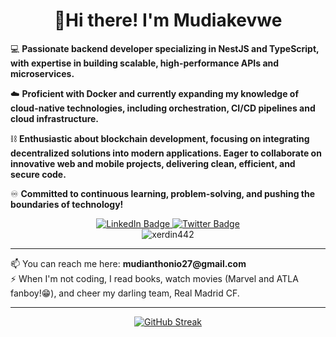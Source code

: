 <h1 align="center">🤩Hi there! I'm Mudiakevwe</h1>

💻 **Passionate backend developer specializing in NestJS and TypeScript, with expertise in building scalable, high-performance APIs and microservices.**

☁️ **Proficient with Docker and currently expanding my knowledge of cloud-native technologies, including orchestration, CI/CD pipelines and cloud infrastructure.**

⛓️ **Enthusiastic about blockchain development, focusing on integrating decentralized solutions into modern applications. Eager to collaborate on innovative web and mobile projects, delivering clean, efficient, and secure code.** 

♾️ **Committed to continuous learning, problem-solving, and pushing the boundaries of technology!**

<div id="badges" align="center">
  <!-- Corrected LinkedIn URL -->
  <a href="https://linkedin.com/in/mudiakevwe%20ovwurhughen" target="_blank" rel="noopener noreferrer">
    <img src="https://img.shields.io/badge/LinkedIn-blue?style=for-the-badge&logo=linkedin&logoColor=white" alt="LinkedIn Badge"/>
  </a>
  <a href="https://twitter.com/xerdin_442" target="_blank" rel="noopener noreferrer">
    <img src="https://img.shields.io/badge/Twitter-blue?style=for-the-badge&logo=twitter&logoColor=white" alt="Twitter Badge"/>
  </a> 
  <div><img src="https://komarev.com/ghpvc/?username=xerdin442&label=Profile%20views&color=0e75b6&style=flat" alt="xerdin442" /></div>

  ---
  <div align="left">
    📫 You can reach me here: <b>mudianthonio27@gmail.com</b> <br/>
    ⚡ When I'm not coding, I read books, watch movies (Marvel and ATLA fanboy!😁), and cheer my darling team, Real Madrid CF.
  </div>

  ---
  [![GitHub Streak](https://github-readme-streak-stats.herokuapp.com?user=xerdin442&theme=github-dark-blue&border_radius=10)](https://git.io/streak-stats)
</div>
